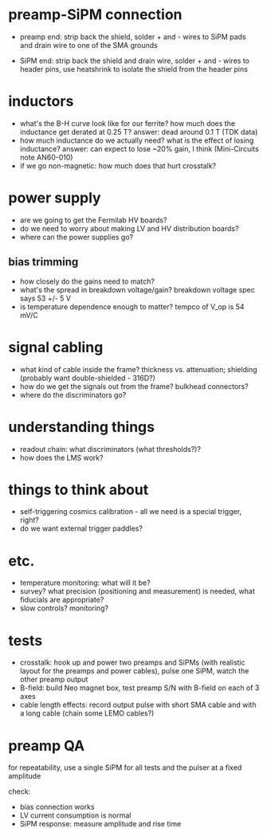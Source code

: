 # preamp-SiPM connection
* preamp end: strip back the shield, solder + and - wires to SiPM pads and drain wire to one of the SMA grounds

* SiPM end: strip back the shield and drain wire, solder + and - wires to header pins, 
use heatshrink to isolate the shield from the header pins

# inductors
* what's the B-H curve look like for our ferrite? how much does the inductance get derated at 0.25 T? answer: dead around 0.1 T (TDK data)
* how much inductance do we actually need? what is the effect of losing inductance? answer: can expect to lose ~20% gain, I think (Mini-Circuits note AN60-010)
* if we go non-magnetic: how much does that hurt crosstalk?

# power supply
* are we going to get the Fermilab HV boards?
* do we need to worry about making LV and HV distribution boards?
* where can the power supplies go?

## bias trimming
* how closely do the gains need to match?
* what's the spread in breakdown voltage/gain? breakdown voltage spec says 53 +/- 5 V
* is temperature dependence enough to matter? tempco of V_op is 54 mV/C

# signal cabling
* what kind of cable inside the frame? thickness vs. attenuation; shielding (probably want double-shielded - 316D?)
* how do we get the signals out from the frame? bulkhead connectors?
* where do the discriminators go?

# understanding things
* readout chain: what discriminators (what thresholds?)?
* how does the LMS work?

# things to think about
* self-triggering cosmics calibration - all we need is a special trigger, right?
* do we want external trigger paddles?

# etc.
* temperature monitoring: what will it be?
* survey? what precision (positioning and measurement) is needed, what fiducials are appropriate?
* slow controls? monitoring?

# tests
* crosstalk: hook up and power two preamps and SiPMs (with realistic layout for the preamps and power cables), 
pulse one SiPM, watch the other preamp output
* B-field: build Neo magnet box, test preamp S/N with B-field on each of 3 axes
* cable length effects: record output pulse with short SMA cable and with a long cable (chain some LEMO cables?)

# preamp QA

for repeatability, use a single SiPM for all tests and the pulser at a fixed amplitude

check:

* bias connection works
* LV current consumption is normal
* SiPM response: measure amplitude and rise time
